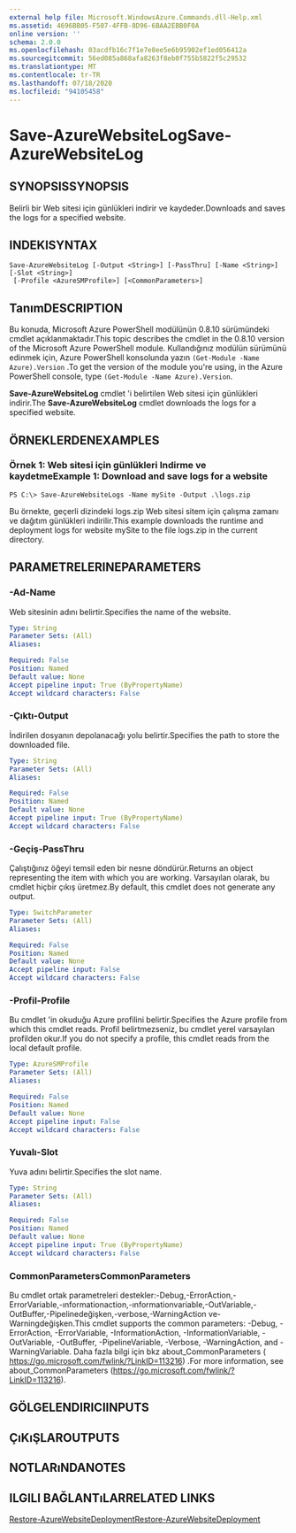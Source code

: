 ```yaml
---
external help file: Microsoft.WindowsAzure.Commands.dll-Help.xml
ms.assetid: 4696BB05-F507-4FFB-8D96-6BAA2EBB0F0A
online version: ''
schema: 2.0.0
ms.openlocfilehash: 03acdfb16c7f1e7e8ee5e6b95902ef1ed056412a
ms.sourcegitcommit: 56ed085a868afa8263f8eb0f755b5822f5c29532
ms.translationtype: MT
ms.contentlocale: tr-TR
ms.lasthandoff: 07/18/2020
ms.locfileid: "94105458"
---
```

# <span data-ttu-id="764c7-101">Save-AzureWebsiteLog</span><span class="sxs-lookup"><span data-stu-id="764c7-101">Save-AzureWebsiteLog</span></span>

## <span data-ttu-id="764c7-102">SYNOPSIS</span><span class="sxs-lookup"><span data-stu-id="764c7-102">SYNOPSIS</span></span>
<span data-ttu-id="764c7-103">Belirli bir Web sitesi için günlükleri indirir ve kaydeder.</span><span class="sxs-lookup"><span data-stu-id="764c7-103">Downloads and saves the logs for a specified website.</span></span>

## <span data-ttu-id="764c7-104">INDEKI</span><span class="sxs-lookup"><span data-stu-id="764c7-104">SYNTAX</span></span>

```
Save-AzureWebsiteLog [-Output <String>] [-PassThru] [-Name <String>] [-Slot <String>]
 [-Profile <AzureSMProfile>] [<CommonParameters>]
```

## <span data-ttu-id="764c7-105">Tanım</span><span class="sxs-lookup"><span data-stu-id="764c7-105">DESCRIPTION</span></span>
<span data-ttu-id="764c7-106">Bu konuda, Microsoft Azure PowerShell modülünün 0.8.10 sürümündeki cmdlet açıklanmaktadır.</span><span class="sxs-lookup"><span data-stu-id="764c7-106">This topic describes the cmdlet in the 0.8.10 version of the Microsoft Azure PowerShell module.</span></span>
<span data-ttu-id="764c7-107">Kullandığınız modülün sürümünü edinmek için, Azure PowerShell konsolunda yazın `(Get-Module -Name Azure).Version` .</span><span class="sxs-lookup"><span data-stu-id="764c7-107">To get the version of the module you're using, in the Azure PowerShell console, type `(Get-Module -Name Azure).Version`.</span></span>

<span data-ttu-id="764c7-108">**Save-AzureWebsiteLog** cmdlet 'i belirtilen Web sitesi için günlükleri indirir.</span><span class="sxs-lookup"><span data-stu-id="764c7-108">The **Save-AzureWebsiteLog** cmdlet downloads the logs for a specified website.</span></span>

## <span data-ttu-id="764c7-109">ÖRNEKLERDEN</span><span class="sxs-lookup"><span data-stu-id="764c7-109">EXAMPLES</span></span>

### <span data-ttu-id="764c7-110">Örnek 1: Web sitesi için günlükleri Indirme ve kaydetme</span><span class="sxs-lookup"><span data-stu-id="764c7-110">Example 1: Download and save logs for a website</span></span>
```
PS C:\> Save-AzureWebsiteLogs -Name mySite -Output .\logs.zip
```

<span data-ttu-id="764c7-111">Bu örnekte, geçerli dizindeki logs.zip Web sitesi sitem için çalışma zamanı ve dağıtım günlükleri indirilir.</span><span class="sxs-lookup"><span data-stu-id="764c7-111">This example downloads the runtime and deployment logs for website mySite to the file logs.zip in the current directory.</span></span>

## <span data-ttu-id="764c7-112">PARAMETRELERINE</span><span class="sxs-lookup"><span data-stu-id="764c7-112">PARAMETERS</span></span>

### <span data-ttu-id="764c7-113">-Ad</span><span class="sxs-lookup"><span data-stu-id="764c7-113">-Name</span></span>
<span data-ttu-id="764c7-114">Web sitesinin adını belirtir.</span><span class="sxs-lookup"><span data-stu-id="764c7-114">Specifies the name of the website.</span></span>

```yaml
Type: String
Parameter Sets: (All)
Aliases: 

Required: False
Position: Named
Default value: None
Accept pipeline input: True (ByPropertyName)
Accept wildcard characters: False
```

### <span data-ttu-id="764c7-115">-Çıktı</span><span class="sxs-lookup"><span data-stu-id="764c7-115">-Output</span></span>
<span data-ttu-id="764c7-116">İndirilen dosyanın depolanacağı yolu belirtir.</span><span class="sxs-lookup"><span data-stu-id="764c7-116">Specifies the path to store the downloaded file.</span></span>

```yaml
Type: String
Parameter Sets: (All)
Aliases: 

Required: False
Position: Named
Default value: None
Accept pipeline input: True (ByPropertyName)
Accept wildcard characters: False
```

### <span data-ttu-id="764c7-117">-Geçiş</span><span class="sxs-lookup"><span data-stu-id="764c7-117">-PassThru</span></span>
<span data-ttu-id="764c7-118">Çalıştığınız öğeyi temsil eden bir nesne döndürür.</span><span class="sxs-lookup"><span data-stu-id="764c7-118">Returns an object representing the item with which you are working.</span></span>
<span data-ttu-id="764c7-119">Varsayılan olarak, bu cmdlet hiçbir çıkış üretmez.</span><span class="sxs-lookup"><span data-stu-id="764c7-119">By default, this cmdlet does not generate any output.</span></span>

```yaml
Type: SwitchParameter
Parameter Sets: (All)
Aliases: 

Required: False
Position: Named
Default value: None
Accept pipeline input: False
Accept wildcard characters: False
```

### <span data-ttu-id="764c7-120">-Profil</span><span class="sxs-lookup"><span data-stu-id="764c7-120">-Profile</span></span>
<span data-ttu-id="764c7-121">Bu cmdlet 'in okuduğu Azure profilini belirtir.</span><span class="sxs-lookup"><span data-stu-id="764c7-121">Specifies the Azure profile from which this cmdlet reads.</span></span>
<span data-ttu-id="764c7-122">Profil belirtmezseniz, bu cmdlet yerel varsayılan profilden okur.</span><span class="sxs-lookup"><span data-stu-id="764c7-122">If you do not specify a profile, this cmdlet reads from the local default profile.</span></span>

```yaml
Type: AzureSMProfile
Parameter Sets: (All)
Aliases: 

Required: False
Position: Named
Default value: None
Accept pipeline input: False
Accept wildcard characters: False
```

### <span data-ttu-id="764c7-123">Yuvalı</span><span class="sxs-lookup"><span data-stu-id="764c7-123">-Slot</span></span>
<span data-ttu-id="764c7-124">Yuva adını belirtir.</span><span class="sxs-lookup"><span data-stu-id="764c7-124">Specifies the slot name.</span></span>

```yaml
Type: String
Parameter Sets: (All)
Aliases: 

Required: False
Position: Named
Default value: None
Accept pipeline input: True (ByPropertyName)
Accept wildcard characters: False
```

### <span data-ttu-id="764c7-125">CommonParameters</span><span class="sxs-lookup"><span data-stu-id="764c7-125">CommonParameters</span></span>
<span data-ttu-id="764c7-126">Bu cmdlet ortak parametreleri destekler:-Debug,-ErrorAction,-ErrorVariable,-ınformationaction,-ınformationvariable,-OutVariable,-OutBuffer,-Pipelinedeğişken,-verbose,-WarningAction ve-Warningdeğişken.</span><span class="sxs-lookup"><span data-stu-id="764c7-126">This cmdlet supports the common parameters: -Debug, -ErrorAction, -ErrorVariable, -InformationAction, -InformationVariable, -OutVariable, -OutBuffer, -PipelineVariable, -Verbose, -WarningAction, and -WarningVariable.</span></span> <span data-ttu-id="764c7-127">Daha fazla bilgi için bkz about_CommonParameters ( https://go.microsoft.com/fwlink/?LinkID=113216) .</span><span class="sxs-lookup"><span data-stu-id="764c7-127">For more information, see about_CommonParameters (https://go.microsoft.com/fwlink/?LinkID=113216).</span></span>

## <span data-ttu-id="764c7-128">GÖLGELENDIRICI</span><span class="sxs-lookup"><span data-stu-id="764c7-128">INPUTS</span></span>

## <span data-ttu-id="764c7-129">ÇıKıŞLAR</span><span class="sxs-lookup"><span data-stu-id="764c7-129">OUTPUTS</span></span>

## <span data-ttu-id="764c7-130">NOTLARıNDA</span><span class="sxs-lookup"><span data-stu-id="764c7-130">NOTES</span></span>

## <span data-ttu-id="764c7-131">ILGILI BAĞLANTıLAR</span><span class="sxs-lookup"><span data-stu-id="764c7-131">RELATED LINKS</span></span>

[<span data-ttu-id="764c7-132">Restore-AzureWebsiteDeployment</span><span class="sxs-lookup"><span data-stu-id="764c7-132">Restore-AzureWebsiteDeployment</span></span>](./Restore-AzureWebsiteDeployment.md)


